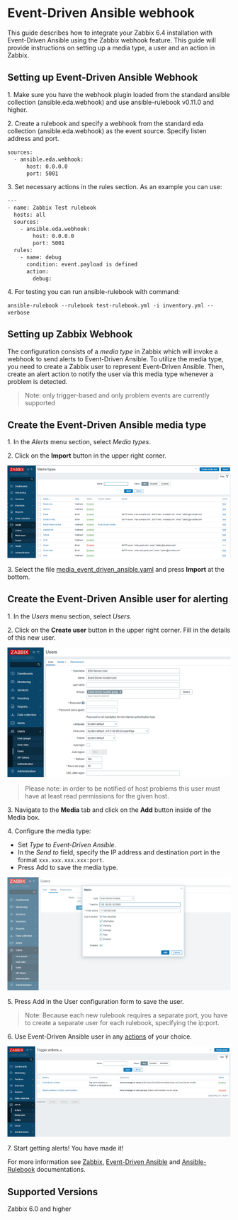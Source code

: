 # Event-Driven Ansible webhook

This guide describes how to integrate your Zabbix 6.4 installation with Event-Driven Ansible using the Zabbix webhook feature. This guide will provide instructions on setting up a media type, a user and an action in Zabbix.

## Setting up Event-Driven Ansible Webhook

1\. Make sure you have the webhook plugin loaded from the standard ansible collection (ansible.eda.webhook) and use ansible-rulebook v0.11.0 and higher.

2\. Create a rulebook and specify a webhook from the standard eda collection (ansible.eda.webhook) as the event source. Specify listen address and port.
```
sources:
  - ansible.eda.webhook:
      host: 0.0.0.0
      port: 5001
```
3\. Set necessary actions in the rules section. As an example you can use:
```
---
- name: Zabbix Test rulebook
  hosts: all
  sources:
    - ansible.eda.webhook:
        host: 0.0.0.0
        port: 5001
  rules:
    - name: debug
      condition: event.payload is defined
      action:
        debug:
```

4\. For testing you can run ansible-rulebook with command:
```
ansible-rulebook --rulebook test-rulebook.yml -i inventory.yml --verbose
```


## Setting up Zabbix Webhook

The configuration consists of a _media type_ in Zabbix which will invoke a webhook to send alerts to Event-Driven Ansible.
To utilize the media type, you need to create a Zabbix user to represent Event-Driven Ansible. Then, create an alert action to notify the user via this media type whenever a problem is detected.

> Note: only trigger-based and only problem events are currently supported

## Create the Event-Driven Ansible media type

1\. In the *Alerts* menu section, select *Media types*.

2\. Click on the **Import** button in the upper right corner.

[![](images/thumb.1.png?raw=true)](images/1.png)

3\. Select the file [media_event_driven_ansible.yaml](media_event_driven_ansible.yaml) and press **Import** at the bottom.

## Create the Event-Driven Ansible user for alerting

1\. In the *Users* menu section, select *Users*.

2\. Click on the **Create user** button in the upper right corner. Fill in the details of this new user.

[![](images/thumb.2.png?raw=true)](images/2.png)

> Please note: in order to be notified of host problems this user must have at least read permissions for the given host.

3\. Navigate to the **Media** tab and click on the **Add** button inside of the Media box.

4\. Configure the media type:
 - Set *Type* to *Event-Driven Ansible*.
 - In the *Send to* field, specify the IP address and destination port in the format `xxx.xxx.xxx.xxx:port`.
 - Press Add to save the media type.

[![](images/thumb.3.png?raw=true)](images/3.png)

5\. Press Add in the User configuration form to save the user.

> Note: Because each new rulebook requires a separate port, you have to create a separate user for each rulebook, specifying the ip:port.

6\. Use Event-Driven Ansible user in any [actions](https://www.zabbix.com/documentation/6.4/manual/config/notifications/action) of your choice. 

[![](images/thumb.4.png?raw=true)](images/4.png)

7\. Start getting alerts! You have made it!

For more information see [Zabbix](https://www.zabbix.com/documentation/6.4/manual/config/notifications), [Event-Driven Ansible](https://github.com/ansible/eda-server/blob/main/README.md) and [Ansible-Rulebook](https://ansible-rulebook.readthedocs.io/en/latest/getting_started.html) documentations.

## Supported Versions
Zabbix 6.0 and higher


